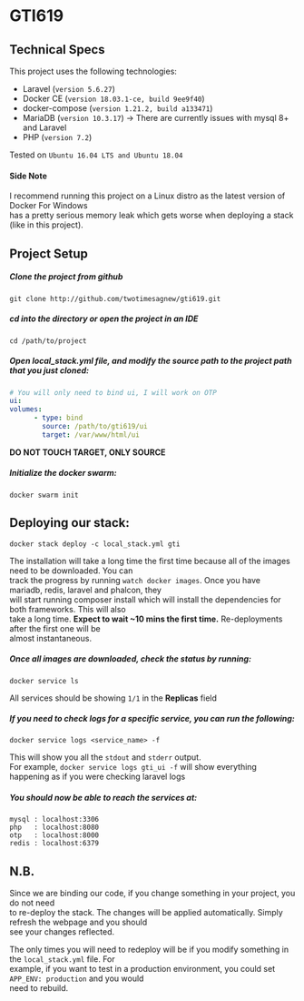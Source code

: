 # GTI619

## Technical Specs
This project uses the following technologies:
* Laravel (`version 5.6.27`)
* Docker CE (`version 18.03.1-ce, build 9ee9f40`)
* docker-compose (`version 1.21.2, build a133471`)
* MariaDB (`version 10.3.17`) &rarr; There are currently issues with mysql 8+ and Laravel
* PHP (`version 7.2`)

Tested on `Ubuntu 16.04 LTS and Ubuntu 18.04`  
#### Side Note
I recommend running this project on a Linux distro as the latest version of Docker For Windows  
has a pretty serious memory leak which gets worse when deploying a stack (like in this project). 


## Project Setup

##### Clone the project from github  
`git clone http://github.com/twotimesagnew/gti619.git`

##### cd into the directory or open the project in an IDE  
`cd /path/to/project`

##### Open local_stack.yml file, and modify the source path to the project path that you just cloned:
```yaml
# You will only need to bind ui, I will work on OTP
ui:
volumes:
      - type: bind
        source: /path/to/gti619/ui
        target: /var/www/html/ui
```
**DO NOT TOUCH TARGET, ONLY SOURCE**

##### Initialize the docker swarm:  
`docker swarm init`

## Deploying our stack:  

`docker stack deploy -c local_stack.yml gti`  
  
    
The installation will take a long time the first time because all of the images need to be downloaded. You can  
track the progress by running `watch docker images`. Once you have mariadb, redis, laravel and phalcon, they  
will start running composer install which will install the dependencies for both frameworks. This will also  
take a long time. **Expect to wait ~10 mins the first time.** Re-deployments after the first one will be  
almost instantaneous.

##### Once all images are downloaded, check the status by running:  
`docker service ls`  
  
  
All services should be showing `1/1` in the **Replicas** field

##### If you need to check logs for a specific service, you can run the following:  
`docker service logs <service_name> -f`  
  
  
This will show you all the `stdout` and `stderr` output.  
For example, `docker service logs gti_ui -f` will show everything happening as if you were checking laravel logs

##### You should now be able to reach the services at:
```text
mysql : localhost:3306
php   : localhost:8080
otp   : localhost:8000
redis : localhost:6379
```

## N.B.

Since we are binding our code, if you change something in your project, you do not need  
to re-deploy the stack. The changes will be applied automatically. Simply refresh the webpage and you should  
see your changes reflected.  
  
The only times you will need to redeploy will be if you modify something in the `local_stack.yml` file. For  
example, if you want to test in a production environment, you could set `APP_ENV: production` and you would  
need to rebuild.
